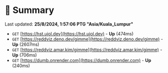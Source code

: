 # 📖 Summary
Last updated: **25/8/2024, 1:57:06 PTG "Asia/Kuala_Lumpur"**

- `GET` [https://hst.ujol.dev](https://hst.ujol.dev) - **Up** (474ms)
- `GET` [https://reddviz.deno.dev/gimme](https://reddviz.deno.dev/gimme) - **Up** (2607ms)
- `GET` [https://reddviz.amar.kim/gimme](https://reddviz.amar.kim/gimme) - **Up** (706ms)
- `GET` [https://dumb.onrender.com](https://dumb.onrender.com) - **Up** (240ms)
